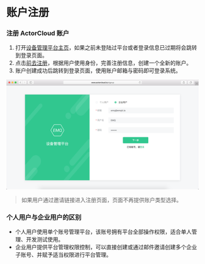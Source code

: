 # 账户注册

### 注册 ActorCloud 账户

1. 打开[设备管理平台主页](https://www.actorcloud.io/)，如果之前未登陆过平台或者登录信息已过期将会跳转到登录页面。
2. 点击[前去注册](https://www.actorcloud.io/signup)，根据用户使用身份，完善注册信息，创建一个全新的账户。
3. 账户创建成功后跳转到登录页面，使用账户邮箱与密码即可登录系统。

![](/images/singup.png)

> 如果用户通过邀请链接进入注册页面，页面不再提供账户类型选择。


### 个人用户与企业用户的区别

- 个人用户使用单个账号管理平台，该账号拥有平台全部操作权限，适合单人管理、开发测试使用。
- 企业用户提供平台管理权限控制，可以直接创建或通过邮件邀请创建多个企业子账号、并赋予适当权限进行平台管理。

